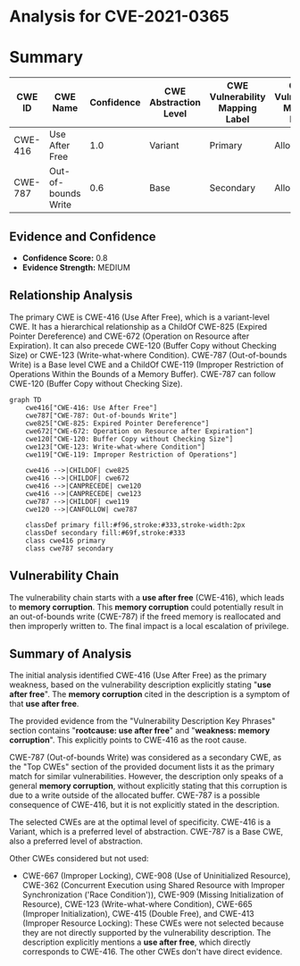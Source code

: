 # Analysis for CVE-2021-0365

# Summary
| CWE ID | CWE Name | Confidence | CWE Abstraction Level | CWE Vulnerability Mapping Label | CWE-Vulnerability Mapping Notes |
|---|---|---|---|---|---|
| CWE-416 | Use After Free | 1.0 | Variant | Primary | Allowed |
| CWE-787 | Out-of-bounds Write | 0.6 | Base | Secondary | Allowed |

## Evidence and Confidence

*   **Confidence Score:** 0.8
*   **Evidence Strength:** MEDIUM

## Relationship Analysis
The primary CWE is CWE-416 (Use After Free), which is a variant-level CWE. It has a hierarchical relationship as a ChildOf CWE-825 (Expired Pointer Dereference) and CWE-672 (Operation on Resource after Expiration). It can also precede CWE-120 (Buffer Copy without Checking Size) or CWE-123 (Write-what-where Condition). CWE-787 (Out-of-bounds Write) is a Base level CWE and a ChildOf CWE-119 (Improper Restriction of Operations Within the Bounds of a Memory Buffer). CWE-787 can follow CWE-120 (Buffer Copy without Checking Size).

```mermaid
graph TD
    cwe416["CWE-416: Use After Free"]
    cwe787["CWE-787: Out-of-bounds Write"]
    cwe825["CWE-825: Expired Pointer Dereference"]
    cwe672["CWE-672: Operation on Resource after Expiration"]
    cwe120["CWE-120: Buffer Copy without Checking Size"]
    cwe123["CWE-123: Write-what-where Condition"]
    cwe119["CWE-119: Improper Restriction of Operations"]

    cwe416 -->|CHILDOF| cwe825
    cwe416 -->|CHILDOF| cwe672
    cwe416 -->|CANPRECEDE| cwe120
    cwe416 -->|CANPRECEDE| cwe123
    cwe787 -->|CHILDOF| cwe119
    cwe120 -->|CANFOLLOW| cwe787
    
    classDef primary fill:#f96,stroke:#333,stroke-width:2px
    classDef secondary fill:#69f,stroke:#333
    class cwe416 primary
    class cwe787 secondary
```

## Vulnerability Chain
The vulnerability chain starts with a **use after free** (CWE-416), which leads to **memory corruption**. This **memory corruption** could potentially result in an out-of-bounds write (CWE-787) if the freed memory is reallocated and then improperly written to. The final impact is a local escalation of privilege.

## Summary of Analysis
The initial analysis identified CWE-416 (Use After Free) as the primary weakness, based on the vulnerability description explicitly stating "**use after free**". The **memory corruption** cited in the description is a symptom of that **use after free**.

The provided evidence from the "Vulnerability Description Key Phrases" section contains "**rootcause: use after free**" and "**weakness: memory corruption**". This explicitly points to CWE-416 as the root cause.

CWE-787 (Out-of-bounds Write) was considered as a secondary CWE, as the "Top CWEs" section of the provided document lists it as the primary match for similar vulnerabilities. However, the description only speaks of a general **memory corruption**, without explicitly stating that this corruption is due to a write outside of the allocated buffer. CWE-787 is a possible consequence of CWE-416, but it is not explicitly stated in the description.

The selected CWEs are at the optimal level of specificity. CWE-416 is a Variant, which is a preferred level of abstraction. CWE-787 is a Base CWE, also a preferred level of abstraction.

Other CWEs considered but not used:

*   CWE-667 (Improper Locking), CWE-908 (Use of Uninitialized Resource), CWE-362 (Concurrent Execution using Shared Resource with Improper Synchronization ('Race Condition')), CWE-909 (Missing Initialization of Resource), CWE-123 (Write-what-where Condition), CWE-665 (Improper Initialization), CWE-415 (Double Free), and CWE-413 (Improper Resource Locking): These CWEs were not selected because they are not directly supported by the vulnerability description. The description explicitly mentions a **use after free**, which directly corresponds to CWE-416. The other CWEs don't have direct evidence.